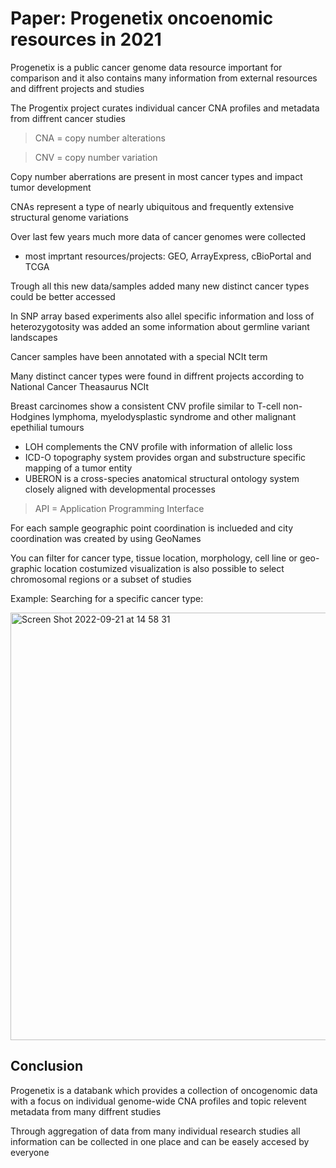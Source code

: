 
# Paper: Progenetix oncoenomic resources in 2021


Progenetix is a public cancer genome data resource important for comparison and it also contains many information from external resources and diffrent projects and studies 

The Progentix project curates individual cancer CNA profiles and metadata from diffrent cancer studies 
> CNA = copy number alterations 

> CNV = copy number variation 

Copy number aberrations are present in most cancer types and impact tumor development

CNAs represent a type of nearly ubiquitous and frequently extensive structural genome variations

Over last few years much more data of cancer genomes were collected 


- most imprtant resources/projects: GEO, ArrayExpress, cBioPortal and TCGA 

Trough all this new data/samples added many new distinct cancer types could be better accessed

In SNP array based experiments also allel specific information and loss of heterozygotosity was added an some information about germline variant landscapes 

Cancer samples have been annotated with a special NCIt term

Many distinct cancer types were found in diffrent projects according to National Cancer Theasaurus NCIt


Breast carcinomes show a consistent CNV profile similar to T-cell non-Hodgines lymphoma, myelodysplastic syndrome and other malignant epethilial tumours 

- LOH complements the CNV profile with information of allelic loss 
- ICD-O topography system provides organ and substructure specific mapping of a tumor entity 
- UBERON is a cross-species anatomical structural ontology system closely aligned with developmental processes

> API = Application Programming Interface

For each sample geographic point coordination is inclueded and city coordination was created by using GeoNames

You can filter for cancer type, tissue location, morphology, cell line or geo-graphic location
costumized visualization is also possible to select chromosomal regions or a subset of studies

Example:
Searching for a specific cancer type:


<img width="684" alt="Screen Shot 2022-09-21 at 14 58 31" src="https://user-images.githubusercontent.com/113769587/191510332-39166c14-8968-450e-90e8-243d9a5eb1cc.png">



## Conclusion 

Progenetix is a databank which provides a collection of oncogenomic data with a focus on individual genome-wide CNA profiles and topic relevent metadata from many diffrent studies 

Through aggregation of data from many individual research studies all information can be collected in one place and can be easely accesed by everyone 
  




